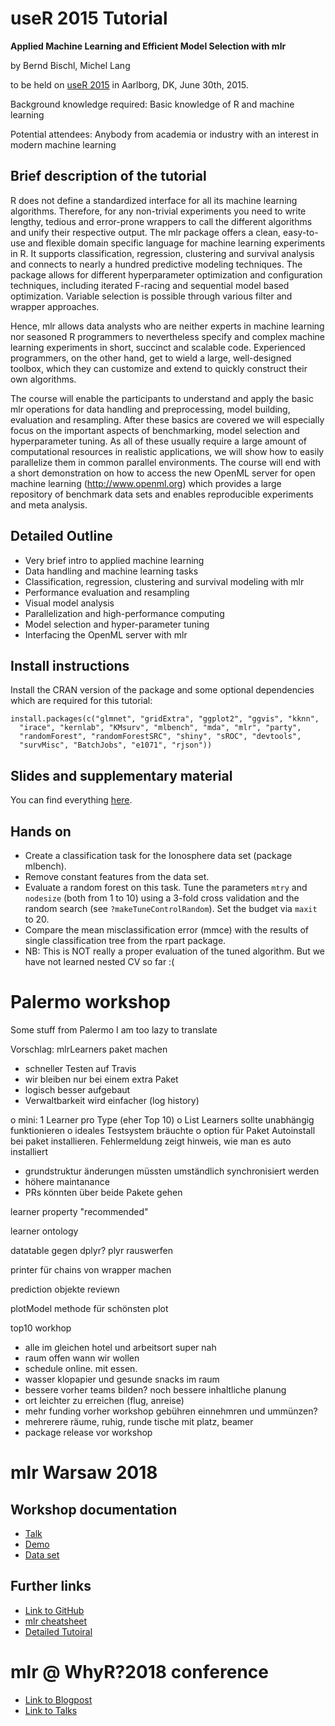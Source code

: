 # useR 2015 Tutorial

**Applied Machine Learning and Efficient Model Selection with mlr**

by Bernd Bischl, Michel Lang

to be held on [useR 2015](http://user2015.math.aau.dk/) in Aarlborg, DK, June 30th, 2015.

Background knowledge required: Basic knowledge of R and machine learning

Potential attendees: Anybody from academia or industry with an interest in modern machine learning

## Brief description of the tutorial

R does not define a standardized interface for all its machine learning algorithms. Therefore, for
any non-trivial experiments you need to write lengthy, tedious and error-prone wrappers to call the
different algorithms and unify their respective output. The mlr package offers a clean, easy-to-use
and flexible domain specific language for machine learning experiments in R. It supports
classification, regression, clustering and survival analysis and connects to nearly a hundred
predictive modeling techniques. The package allows for different hyperparameter optimization and
configuration techniques, including iterated F-racing and sequential model based optimization.
Variable selection is possible through various filter and wrapper approaches. 

Hence, mlr allows data analysts who are neither experts in machine learning nor seasoned
R programmers to nevertheless specify and complex machine learning experiments in short, succinct
and scalable code. Experienced programmers, on the other hand, get to wield a large, well-designed toolbox, 
which they can customize and extend to quickly construct their own algorithms.

The course will enable the participants to understand and apply the basic mlr operations for data
handling and preprocessing, model building, evaluation and resampling. After these basics are
covered we will especially focus on the important aspects of benchmarking, model selection and
hyperparameter tuning. As all of these usually require a large amount of computational resources in
realistic applications, we will show how to easily parallelize them in common parallel environments.
The course will end with a short demonstration on how to access the new OpenML server for open
machine learning (http://www.openml.org) which provides a large repository of benchmark data sets 
and enables reproducible experiments and meta analysis.


## Detailed Outline
* Very brief intro to applied machine learning
* Data handling and machine learning tasks 
* Classification, regression, clustering and survival modeling with mlr
* Performance evaluation and resampling
* Visual model analysis
* Parallelization and high-performance computing
* Model selection and hyper-parameter tuning
* Interfacing the OpenML server with mlr

## Install instructions
Install the CRAN version of the package and some optional dependencies which are required for this tutorial:
```{r}
install.packages(c("glmnet", "gridExtra", "ggplot2", "ggvis", "kknn", 
  "irace", "kernlab", "KMsurv", "mlbench", "mda", "mlr", "party", 
  "randomForest", "randomForestSRC", "shiny", "sROC", "devtools", 
  "survMisc", "BatchJobs", "e1071", "rjson"))
```

## Slides and supplementary material
You can find everything [here](https://github.com/mlr-org/user2015_tutorial).

## Hands on

* Create a classification task for the  Ionosphere data set (package mlbench).
* Remove constant features from the data set.
* Evaluate a random forest on this task. Tune the parameters `mtry` and `nodesize` (both from 1 to 10)
  using a 3-fold cross validation and the random search (see `?makeTuneControlRandom`).
  Set the budget via `maxit` to 20.
* Compare the mean misclassification error (mmce) with the results of single classification tree from the rpart package.
* NB: This is NOT really a proper evaluation of the tuned algorithm. But we have not learned nested CV so far :(

# Palermo workshop

Some stuff from Palermo I am too lazy to translate

Vorschlag: mlrLearners paket machen

+ schneller Testen auf Travis
+ wir bleiben nur bei einem extra Paket
+ logisch besser aufgebaut
+ Verwaltbarkeit wird einfacher (log history)

o mini: 1 Learner pro Type (eher Top 10)
o List Learners sollte unabhängig funktionieren
o ideales Testsystem bräuchte 
o option für Paket Autoinstall bei paket installieren. Fehlermeldung zeigt hinweis, wie man es auto installiert

- grundstruktur änderungen müssten umständlich synchronisiert werden
- höhere maintanance
- PRs könnten über beide Pakete gehen


learner property "recommended"

learner ontology

datatable gegen dplyr? 
plyr rauswerfen

printer für chains von wrapper machen

prediction objekte reviewn

plotModel methode für schönsten plot


top10 workhop

- alle im gleichen hotel und arbeitsort super nah 
- raum offen wann wir wollen
- schedule online. mit essen.
- wasser klopapier und gesunde snacks im raum
- bessere vorher teams bilden? noch bessere inhaltliche planung
- ort leichter zu erreichen (flug, anreise)
- mehr funding vorher
  workshop gebühren einnehmren und ummünzen?
- mehrerere räume, ruhig, runde tische mit platz, beamer
- package release vor workshop 

# mlr Warsaw 2018

## Workshop documentation
* [Talk](https://github.com/mlr-org/mlr-outreach/raw/master/2018_04_Warsaw/talk.pdf)
* [Demo](https://github.com/mlr-org/mlr-outreach/raw/master/2018_04_Warsaw/demo.R)
* [Data set](https://github.com/mlr-org/mlr-outreach/raw/master/2018_04_Warsaw/data.rda)

## Further links
* [Link to GitHub](https://github.com/mlr-org/mlr)
* [mlr cheatsheet](https://github.com/mlr-org/mlr-tutorial/raw/gh-pages/cheatsheet/MlrCheatsheet.pdf)
* [Detailed Tutoiral](https://mlr-org.github.io/mlr/)

# mlr @ WhyR?2018 conference

* [Link to Blogpost](http://mlr-org.github.io/whyr-conference)
* [Link to Talks](https://github.com/mlr-org/mlr-outreach/tree/master/2018_07_wroclaw)